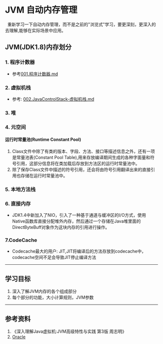 # JVM 自动内存管理
&nbsp;&nbsp;重新学习一下自动内存管理，而不是之前的"浏览式"学习，要更深刻，更深入的去理解,能够在实际场景中应用。

## JVM(JDK1.8)内存划分
### 1. 程序计数器
- 参考[001.程序计数器.md](./001.程序计数器.md)
  
### 2. 虚拟机栈
- 参考: [002.JavaControlStack-虚拟机栈.md](./002.JavaControlStack-虚拟机栈.md)

### 3. 堆

### 4. 元空间
#### 运行时常量池(Runtime Constant Pool)
  1. Class文件中除了有类的版本、字段、方法、接口等描述信息之外，还有一项是常量池表(Constant Pool Table),用来存放编译期间生成的各种字面量和符号引用，这部分信息将在类加载后存放到方法区的运行时常量池中。
  2. 除了保存Class文件中描述的符号引用，还会将由符号引用翻译出来的直接引用也存储在运行时常量池中。

### 5. 本地方法栈

### 6. 直接内存
+ JDK1.4中新加入了NIO，引入了一种基于通道与缓冲区的I/O方式，使用Native函数库直接分配堆外内存，然后通过一个存储在Java堆里面的DirectByteBuff对象作为这块内存的引用进行操作。

### 7.CodeCache
+ Codecache最大的用户: JIT,JIT将编译后的方法存放到codecache中，codecache空间不足会导致JIT停止编译方法


---
## 学习目标
1. 深入了解JVM内存的各个组成部分
2. 每个部分的功能，大小计算规则，JVM参数

---
## 参考资料
1. 《深入理解Java虚拟机:JVM高级特性与实践 第3版 周志明》
2. [Oracle](https://docs.oracle.com/javase/specs/jvms/se7/html/jvms-2.html#jvms-2.5.5)